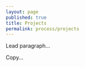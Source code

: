 ```yaml
---
layout: page
published: true
title: Projects
permalink: process/projects
---
```


<p class="lead">Lead paragraph...</p>

Copy...